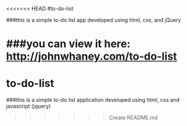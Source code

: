 <<<<<<< HEAD
#to-do-list

###this is a simple to-do list app developed using html, css, and jQuery

###you can view it here: http://johnwhaney.com/to-do-list
=======
# to-do-list

###this is a simple to-do list application developed using html, css and javascript (jquery)
 
>>>>>>> Create README.md
